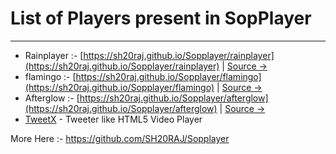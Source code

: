 # List of Players present in SopPlayer

---

- Rainplayer :- [https://sh20raj.github.io/Sopplayer/rainplayer](https://sh20raj.github.io/Sopplayer/rainplayer) | [Source ->](https://github.com/SH20RAJ/Sopplayer/tree/main/rainplayer)
- flamingo :- [https://sh20raj.github.io/Sopplayer/flamingo](https://sh20raj.github.io/Sopplayer/flamingo) | [Source ->](https://github.com/SH20RAJ/Sopplayer/tree/main/flamingo)
- Afterglow :- [https://sh20raj.github.io/Sopplayer/afterglow](https://sh20raj.github.io/Sopplayer/afterglow) | [Source ->](https://github.com/SH20RAJ/Sopplayer/tree/main/afterglow)
- [TweetX](https://github.com/SH20RAJ/TweetX) - Tweeter like HTML5 Video Player

More Here :- https://github.com/SH20RAJ/Sopplayer
